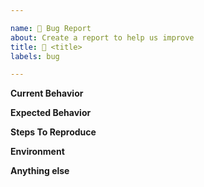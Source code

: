 ```yaml
---

name: 🐞 Bug Report
about: Create a report to help us improve
title: 🐞 <title>
labels: bug

---
```


<!--
Thank you for reporting a bug that will help us to improve.

Note: Please search to see if an issue already exists for the bug you encountered.
-->

**Current Behavior**

<!-- A concise description of what you're experiencing. -->

**Expected Behavior**

<!-- A concise description of what you expected to happen. -->

**Steps To Reproduce**

<!--
Example: steps to reproduce the behavior:
1. In this environment...
2. With this config...
3. Run '...'
4. See error...
-->

**Environment**

<!--
Example:
- Deno: ... (deno --version)
- Node: ... (node -v)
- Browser: ...
- OS: ...
- Language: TypeScript vX.Y.Z (tsc --version) / JavaScript / ...
-->

**Anything else**

<!--
Links? References? Github repository? Anything that will give us more context about the issue that you are encountering!
-->
